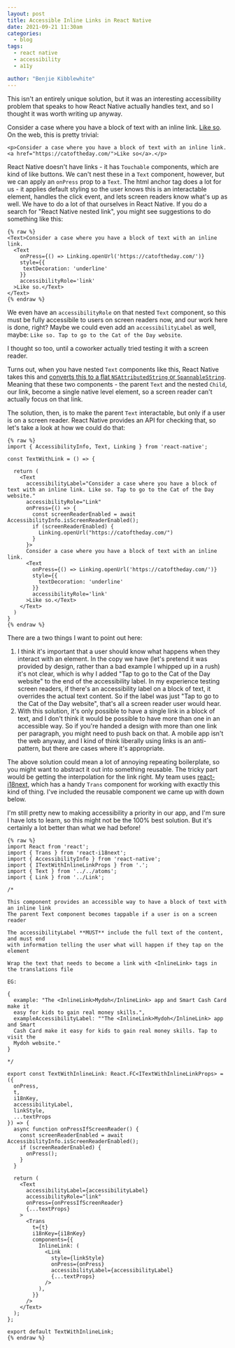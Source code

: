 ```yaml
---
layout: post
title: Accessible Inline Links in React Native
date: 2021-09-21 11:30am
categories:
  - blog
tags:
  - react native
  - accessibility
  - a11y

author: "Benjie Kibblewhite"
---
```


This isn't an entirely unique solution, but it was an interesting accessibility problem that speaks to how React Native actually handles text, and so I thought it was worth writing up anyway.

Consider a case where you have a block of text with an inline link. [Like so](https://catoftheday.com/). On the web, this is pretty trivial:

```
<p>Consider a case where you have a block of text with an inline link. <a href="https://catoftheday.com/">Like so</a>.</p>
```

React Native doesn't have links - it has `Touchable` components, which are kind of like buttons. We can't nest these in a `Text` component, however, but we can apply an `onPress` prop to a `Text`. The html anchor tag does a lot for us - it applies default styling so the user knows this is an interactable element, handles the click event, and lets screen readers know what's up as well. We have to do a lot of that ourselves in React Native. If you do a search for "React Native nested link", you might see suggestions to do something like this:

```
{% raw %}
<Text>Consider a case where you have a block of text with an inline link.
  <Text
    onPress={() => Linking.openUrl('https://catoftheday.com/')}
    style={{
     textDecoration: 'underline'
    }}
    accessibilityRole='link'
  >Like so.</Text>
</Text>
{% endraw %}
```

We even have an `accessibilityRole` on that nested `Text` component, so this must be fully accessibile to users on screen readers now, and our work here is done, right? Maybe we could even add an `accessibilityLabel` as well, maybe: `Like so. Tap to go to the Cat of the Day website`.

I thought so too, until a coworker actually tried testing it with a screen reader.

Turns out, when you have nested `Text` components like this, React Native takes this and [converts this to a flat `NSAttributedString` or `SpannableString`](https://reactnative.dev/docs/text#nested-text). Meaning that these two components - the parent `Text` and the nested `Child`, our link, become a single native level element, so a screen reader can't actually focus on that link.

The solution, then, is to make the parent `Text` interactable, but only if a user is on a screen reader. React Native provides an API for checking that, so let's take a look at how we could do that:

```
{% raw %}
import { AccessibilityInfo, Text, Linking } from 'react-native';

const TextWithLink = () => {

  return (
    <Text
      accessibilityLabel="Consider a case where you have a block of text with an inline link. Like so. Tap to go to the Cat of the Day website."
      accessibilityRole="Link"
      onPress={() => {
        const screenReaderEnabled = await AccessibilityInfo.isScreenReaderEnabled();
        if (screenReaderEnabled) {
          Linking.openUrl("https://catoftheday.com/")
        }
      }>
      Consider a case where you have a block of text with an inline link.
      <Text
        onPress={() => Linking.openUrl('https://catoftheday.com/')}
        style={{
          textDecoration: 'underline'
        }}
        accessibilityRole='link'
      >Like so.</Text>
    </Text>
  )
}
{% endraw %}
```

There are a two things I want to point out here:

1. I think it's important that a user should know what happens when they interact with an element. In the copy we have (let's pretend it was provided by design, rather than a bad example I whipped up in a rush) it's not clear, which is why I added "Tap to go to the Cat of the Day website" to the end of the accessibility label. In my experience testing screen readers, if there's an accessibility label on a block of text, it overrides the actual text content. So if the label was just "Tap to go to the Cat of the Day website", that's all a screen reader user would hear.
2. With this solution, it's only possible to have a single link in a block of text, and I don't think it would be possible to have more than one in an accessible way. So if you're handed a design with more than one link per paragraph, you might need to push back on that. A mobile app isn't the web anyway, and I kind of think liberally using links is an anti-pattern, but there are cases where it's appropriate.

The above solution could mean a lot of annoying repeating boilerplate, so you might want to abstract it out into something reusable. The tricky part would be getting the interpolation for the link right. My team uses [react-i18next](https://react.i18next.com/latest/trans-component), which has a handy `Trans` component for working with exactly this kind of thing. I've included the reusable component we came up with down below.

I'm still pretty new to making accessibility a priority in our app, and I'm sure I have lots to learn, so this might not be the 100% best solution. But it's certainly a lot better than what we had before!

```
{% raw %}
import React from 'react';
import { Trans } from 'react-i18next';
import { AccessibilityInfo } from 'react-native';
import { ITextWithInlineLinkProps } from '.';
import { Text } from '../../atoms';
import { Link } from '../Link';

/*

This component provides an accessible way to have a block of text with an inline link
The parent Text component becomes tappable if a user is on a screen reader

The accessibilityLabel **MUST** include the full text of the content, and must end
with information telling the user what will happen if they tap on the element

Wrap the text that needs to become a link with <InlineLink> tags in the translations file

EG:

{
  example: "The <InlineLink>Mydoh</InlineLink> app and Smart Cash Card make it
  easy for kids to gain real money skills.",
  exampleAccessibilityLabel: ""The <InlineLink>Mydoh</InlineLink> app and Smart
  Cash Card make it easy for kids to gain real money skills. Tap to visit the
  Mydoh website."
}

*/

export const TextWithInlineLink: React.FC<ITextWithInlineLinkProps> = ({
  onPress,
  t,
  i18nKey,
  accessibilityLabel,
  linkStyle,
  ...textProps
}) => {
  async function onPressIfScreenReader() {
    const screenReaderEnabled = await AccessibilityInfo.isScreenReaderEnabled();
    if (screenReaderEnabled) {
      onPress();
    }
  }

  return (
    <Text
      accessibilityLabel={accessibilityLabel}
      accessibilityRole="link"
      onPress={onPressIfScreenReader}
      {...textProps}
    >
      <Trans
        t={t}
        i18nKey={i18nKey}
        components={{
          InlineLink: (
            <Link
              style={linkStyle}
              onPress={onPress}
              accessibilityLabel={accessibilityLabel}
              {...textProps}
            />
          ),
        }}
      />
    </Text>
  );
};

export default TextWithInlineLink;
{% endraw %}
```
